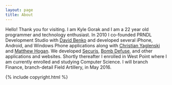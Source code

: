 ```yaml
---
layout: page
title: About
---
```


<p class="message">

Hello! Thank you for visiting. I am Kyle Gorak and I am a 22 year old programmer and technology enthusiast. In 2010 I co-founded PRNDL Development Studio with <a href="https://www.linkedin.com/in/davidbenko">David Benko</a> and developed several iPhone, Android, and Windows Phone applications along with <a href="https://www.linkedin.com/in/cyaglenski">Christian Yaglenski</a> and <a href="https://www.linkedin.com/profile/view?id=156808511">Matthew Hogan</a>. We developed <a href="https://itunes.apple.com/us/app/securis/id392732678?mt=8">Securis</a>, <a href="https://play.google.com/store/apps/details?id=com.prndl.bombdefuse&hl=en">Bomb Defuse</a>, and other applications and websites. Shortly thereafter I enrolled in West Point where I am currently enrolled and studying Computer Science. I will branch Finance, branch-detail Field Artillery, in May 2016. 

</p>

{% include copyright.html %}
